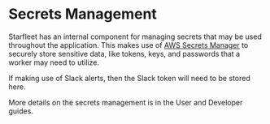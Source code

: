 # Secrets Management

Starfleet has an internal component for managing secrets that may be used throughout the application. This makes use of [AWS Secrets Manager](https://aws.amazon.com/secrets-manager/) to securely store sensitive data, like tokens, keys, and passwords that a worker may need to utilize.

If making use of Slack alerts, then the Slack token will need to be stored here.

More details on the secrets management is in the User and Developer guides.
